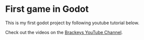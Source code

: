 # First game in Godot
This is my first godot project by following youtube tutorial below.

Check out the videos on the [Brackeys YouTube Channel](http://youtube.com/brackeys).